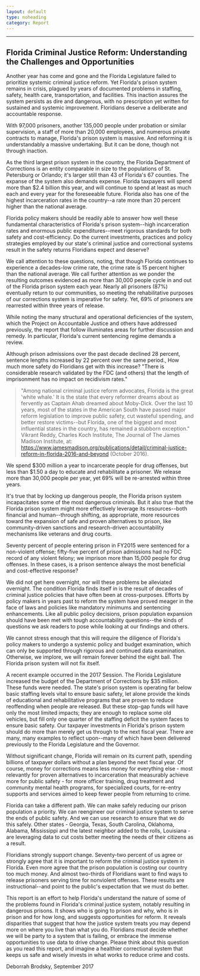 ```yaml
---
layout: default
type: noheading
category: Report
---
```

 <hr class="section-heading-spacer">
   <div class="clearfix"></div>

<h2 id="note" class="offset">Florida Criminal Justice Reform: Understanding the Challenges and Opportunities</h2>

Another year has come and gone and the Florida Legislature failed to prioritize systemic criminal justice reform. Yet Florida's prison system remains in crisis, plagued by years of documented problems in staffing, safety, health care, transportation, and facilities.  This inaction assures the system persists as dire and dangerous, with no prescription yet written for sustained and systemic improvement.  Floridians deserve a deliberate and accountable response.

With 97,000 prisoners, another 135,000 people under probation or similar supervision, a staff of more than 20,000 employees, and numerous private contracts to manage, Florida's prison system is massive.  And reforming it is understandably a massive undertaking.  But it can be done, though not through inaction.

As the third largest prison system in the country, the Florida Department of Corrections is an entity comparable in size to the populations of St. Petersburg or Orlando; it's larger still than 43 of Florida's 67 counties. The expanse of the system also demands expense. Florida taxpayers will spend more than $2.4 billion this year, and will continue to spend at least as much each and every year for the foreseeable future.  Florida also has one of the highest incarceration rates in the country--a rate more than 20 percent higher than the national average.

Florida policy makers should be readily able to answer how well these fundamental characteristics of Florida's prison system--high incarceration rates and enormous public expenditures--meet rigorous standards for both safety and cost-efficiency.   Do the current investments, practices and policy strategies employed by our state's criminal justice and correctional systems result in the safety returns Floridians expect and deserve?

We call attention to these questions, noting, that though Florida continues to experience a decades-low crime rate, the crime rate is 15 percent higher than the national average.  We call further attention as we ponder the resulting outcomes evidenced as more than 30,000 people cycle in and out of the Florida prison system each year. Nearly all prisoners (87%) eventually return to our communities, so meeting the rehabilitative purposes of our corrections system is imperative for safety.  Yet, 69% of prisoners are rearrested within three years of release.

While noting the many structural and operational deficiencies of the system, which the Project on Accountable Justice and others have addressed previously, the report that follow illuminates areas for further discussion and remedy. In particular, Florida's current sentencing regime demands a review.

Although prison admissions over the past decade declined 28 percent, sentence lengths increased by 22 percent over the same period., How much more safety do Floridians get with this increase? "There is considerable research validated by the FDC (and others) that the length of imprisonment has no impact on recidivism rates."

> "Among national criminal justice reform advocates, Florida is the great 'white whale.' It is the state that every reformer dreams about as fervently as Captain Ahab dreamed about Moby-Dick. Over the last 10 years, most of the states in the American South have passed major reform legislation to improve public safety, cut wasteful spending, and better restore victims--but Florida, one of the biggest and most influential states in the country, has remained a stubborn exception." Vikrant Reddy, Charles Koch Institute, The Journal of The James Madison Institute, at: https://www.jamesmadison.org/publications/detail/criminal-justice-reform-in-florida-2016-and-beyond (October 2016).

We spend $300 million a year to incarcerate people for drug offenses, but less than $1.50 a day to educate and rehabilitate a prisoner. We release more than 30,000 people per year, yet 69% will be re-arrested within three years.

It's true that by locking up dangerous people, the Florida prison system incapacitates some of the most dangerous criminals.  But it also true that the Florida prison system might more effectively leverage its resources--both financial and human--through shifting, as appropriate, more resources toward the expansion of safe and proven alternatives to prison, like community-driven sanctions and research-driven accountability mechanisms like veterans and drug courts.

Seventy percent of people entering prison in FY2015 were sentenced for a non-violent offense; fifty-five percent of prison admissions had no FDC record of any violent felony; we imprison more than 15,000 people for drug offenses. In these cases, is a prison sentence always the most beneficial and cost-effective response?

We did not get here overnight, nor will these problems be alleviated overnight. The condition Florida finds itself in is the result of decades of criminal justice policies that have often been at cross-purposes. Efforts by policy makers in years past to reform the system have proved meager in the face of laws and policies like mandatory minimums and sentencing enhancements. Like all public policy decisions, prison population expansion should have been met with tough accountability questions--the kinds of questions we ask readers to pose while looking at our findings and others.

We cannot stress enough that this will require the diligence of Florida's policy makers to undergo a systemic policy and budget examination, which can only be supported through rigorous and continued data examination.  Otherwise, we implore, we will remain forever behind the eight ball. The Florida prison system will not fix itself.

A recent example occurred in the 2017 Session. The Florida Legislature increased the budget of the Department of Corrections by $35 million. These funds were needed. The state's prison system is operating far below basic staffing levels vital to ensure basic safety, let alone provide the kinds of educational and rehabilitative programs that are proven to reduce reoffending when people are released. But these stop-gap funds will have only the most limited impacts; they are enough to replace some old vehicles, but fill only one quarter of the staffing deficit the system faces to ensure basic safety. Our taxpayer investments in Florida's prison system should do more than merely get us through to the next fiscal year. There are many, many examples to reflect upon--many of which have been delivered previously to the Florida Legislature and the Governor.

Without significant change, Florida will remain on its current path, spending billions of taxpayer dollars without a plan beyond the next fiscal year. Of course, money for corrections means less money for everything else - most relevantly for proven alternatives to incarceration that measurably achieve more for public safety - for more officer training, drug treatment and community mental health programs, for specialized courts, for re-entry supports and services aimed to keep fewer people from returning to crime.

Florida can take a different path. We can make safely reducing our prison population a priority. We can reengineer our criminal justice system to serve the ends of public safety. And we can use research to ensure that we do this safely. Other states - Georgia, Texas, South Carolina, Oklahoma, Alabama, Mississippi and the latest neighbor added to the rolls, Louisiana - are leveraging data to cut costs better meeting the needs of their citizens as a result.

Floridians strongly support change. Seventy-two percent of us agree or strongly agree that it is important to reform the criminal justice system in Florida. Even more agree that the prison population is costing our country too much money. And almost two-thirds of Floridians want to find ways to release prisoners serving time for nonviolent offenses. These results are instructional--and point to the public's expectation that we must do better.

This report is an effort to help Florida's understand the nature of some of the problems found in Florida's criminal justice system, notably resulting in dangerous prisons. It shows who is going to prison and why, who is in prison and for how long, and suggests opportunities for reform. It reveals disparities that suggest that how the justice system treats you may depend more on where you live than what you do. Floridians must decide whether we will be party to a system that is failing, or embrace the immense opportunities to use data to drive change. Please think about this question as you read this report, and imagine a healthier correctional system that keeps us safe and wisely invests in what works to reduce crime and costs.

Deborrah Brodsky, September 2017

